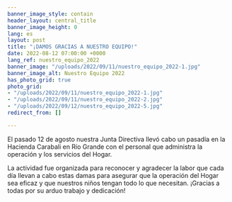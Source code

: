 ```yaml
---
banner_image_style: contain
header_layout: central_title
banner_image_height: 0
lang: es
layout: post
title: "¡DAMOS GRACIAS A NUESTRO EQUIPO!"
date: 2022-08-12 07:00:00 +0000
lang_ref: nuestro_equipo_2022
banner_image: "/uploads/2022/09/11/nuestro_equipo_2022-1.jpg"
banner_image_alt: Nuestro Equipo 2022
has_photo_grid: true
photo_grid:
- "/uploads/2022/09/11/nuestro_equipo_2022-1.jpg"
- "/uploads/2022/09/11/nuestro_equipo_2022-2.jpg"
- "/uploads/2022/09/12/nuestro_equipo_2022-5.jpg"
redirect_from: []

---
```

El pasado 12 de agosto nuestra Junta Directiva llevó cabo un pasadía en la Hacienda Carabali en Río Grande con el personal que administra la operación y los servicios del Hogar.

La actividad fue organizada para reconocer y agradecer la labor que cada día llevan a cabo estas damas para asegurar que la operación del Hogar sea eficaz y que nuestros niños tengan todo lo que necesitan. ¡Gracias a todas por su arduo trabajo y dedicación!